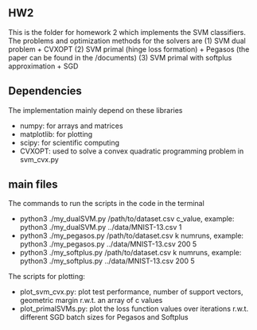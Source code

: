 ## HW2
This is the folder for homework 2 which implements the SVM classifiers. The problems and optimization methods for the solvers are (1) SVM dual problem + CVXOPT (2) SVM primal (hinge loss formation) + Pegasos (the paper can be found in the /documents) (3) SVM primal with softplus approximation + SGD

## Dependencies
The implementation mainly depend on these libraries
- numpy: for arrays and matrices
- matplotlib: for plotting
- scipy: for scientific computing
- CVXOPT: used to solve a convex quadratic programming problem in svm_cvx.py

## main files
The commands to run the scripts in the code in the terminal
- python3 ./my_dualSVM.py /path/to/dataset.csv c_value, example: python3 ./my_dualSVM.py ../data/MNIST-13.csv 1
- python3 ./my_pegasos.py /path/to/dataset.csv k numruns, example: python3 ./my_pegasos.py ../data/MNIST-13.csv 200 5
- python3 ./my_softplus.py /path/to/dataset.csv k numruns, example: python3 ./my_softplus.py ../data/MNIST-13.csv 200 5

The scripts for plotting:
- plot_svm_cvx.py: plot test performance, number of support vectors, geometric margin r.w.t. an array of c values
- plot_primalSVMs.py: plot the loss function values over iterations r.w.t. different SGD batch sizes for Pegasos and Softplus
